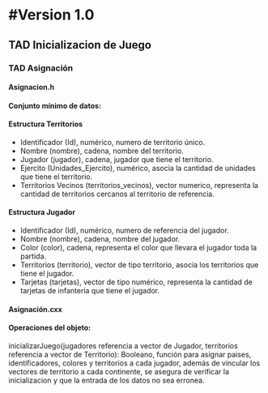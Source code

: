 # #Version 1.0
## TAD Inicializacion de Juego
### TAD Asignación
#### Asignacion.h
#### Conjunto mínimo de datos:
#### Estructura Territorios
- Identificador (Id), numérico, numero de territorio único.
- Nombre (nombre), cadena, nombre del territorio.
- Jugador (jugador), cadena, jugador que tiene el territorio.
- Ejercito (Unidades_Ejercito), numérico, asocia la cantidad de unidades que tiene el territorio.
- Territorios Vecinos (territorios_vecinos), vector numerico, representa la cantidad de territorios cercanos al territorio de referencia. 
#### Estructura Jugador
- Identificador (Id), numérico, numero de referencia del jugador.
- Nombre (nombre), cadena, nombre del jugador.
- Color (color), cadena, representa el color que llevara el jugador toda la partida.
- Territorios (territorio), vector de tipo territorio, asocia los territorios que tiene el jugador.
- Tarjetas (tarjetas), vector de tipo numérico, representa la cantidad de tarjetas de infanteria que tiene el jugador.
#### Asignación.cxx
#### Operaciones del objeto:
inicializarJuego(jugadores referencia a vector de Jugador, territorios referencia a vector de Territorio):
Booleano, función para asignar paises, identificadores, colores y territorios a cada jugador, además de vincular los vectores de territorio a cada continente, se asegura de verificar la inicializacion y que la entrada de los datos no sea erronea.
